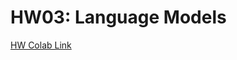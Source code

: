 # HW03: Language Models

[HW Colab Link](https://drive.google.com/file/d/1I8lb9DTiEOnq4FVtDhZ-M-VTRr7n2WHH/view?usp=sharing) 
